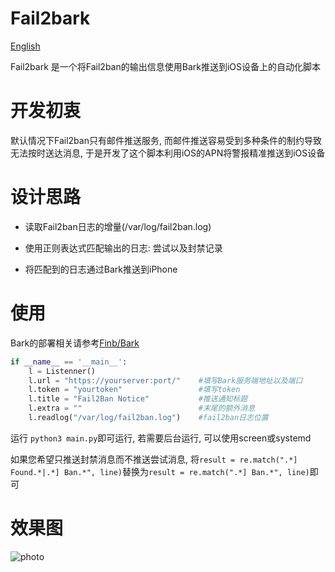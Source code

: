 # Fail2bark

[English](/README_ENG.md)

Fail2bark 是一个将Fail2ban的输出信息使用Bark推送到iOS设备上的自动化脚本

# 开发初衷

默认情况下Fail2ban只有邮件推送服务, 而邮件推送容易受到多种条件的制约导致无法按时送达消息, 于是开发了这个脚本利用iOS的APN将警报精准推送到iOS设备

# 设计思路

+ 读取Fail2ban日志的增量(/var/log/fail2ban.log)

+ 使用正则表达式匹配输出的日志: 尝试以及封禁记录

+ 将匹配到的日志通过Bark推送到iPhone

  

# 使用

Bark的部署相关请参考[Finb/Bark](https://github.com/Finb/Bark)

```python
if __name__ == '__main__':
    l = Listenner()
    l.url = "https://yourserver:port/"    #填写Bark服务端地址以及端口
    l.token = "yourtoken"                 #填写token
    l.title = "Fail2Ban Notice"           #推送通知标题
    l.extra = ""                          #末尾的额外消息
    l.readlog("/var/log/fail2ban.log")    #fail2ban日志位置
```

运行 `python3 main.py`即可运行, 若需要后台运行, 可以使用screen或systemd

如果您希望只推送封禁消息而不推送尝试消息, 将`result = re.match(".*] Found.*|.*] Ban.*", line)`替换为`result = re.match(".*] Ban.*", line)`即可

# 效果图

![photo](https://cdn.jsdelivr.net/gh/starryloki/cdn@master/img/undmf-cs7s0.gif)

